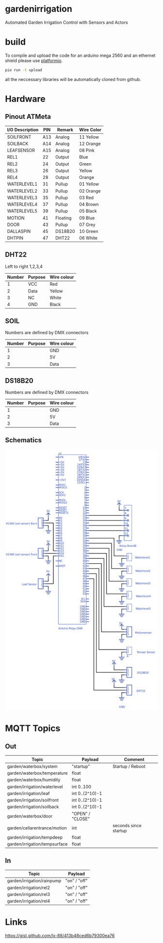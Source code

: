 # gardenirrigation
Automated Garden Irrigation Control with Sensors and Actors

# build
To compile and upload the code for an arduino mega 2560 and 
an ethernet shield please use [platformio](https://platformio.org).

```bash
pio run -t upload
```

all the neccessary libraries will be automatically cloned from
github.

# Hardware

## Pinout ATMeta

| I/O Description | PIN |  Remark  | Wire Color |
|-----------------|-----|----------|------------|
| SOILFRONT       | A13 | Analog   | 11 Yellow  |
| SOILBACK        | A14 | Analog   | 12 Orange  |
| LEAFSENSOR      | A15 | Analog   | 08 Pink    |
| REL1            |  22 | Output   | Blue       |
| REL2            |  24 | Output   | Green      |
| REL3            |  26 | Output   | Yellow     |
| REL4            |  28 | Output   | Orange     |
| WATERLEVEL1     |  31 | Pullup   | 01 Yellow  |
| WATERLEVEL2     |  33 | Pullup   | 02 Orange  |
| WATERLEVEL3     |  35 | Pullup   | 03 Red     |
| WATERLEVEL4     |  37 | Pullup   | 04 Brown   |
| WATERLEVEL5     |  39 | Pullup   | 05 Black   |
| MOTION          |  41 | Floating | 09 Blue    |
| DOOR            |  43 | Pullup   | 07 Grey    |
| DALLASPIN       |  45 | DS18B20  | 10 Green   |
| DHTPIN          |  47 | DHT22    | 06 White   |

## DHT22
Left to right 1,2,3,4

| Number | Purpose | Wire colour |
|--------|---------|-------------|
| 1      | VCC     | Red         |
| 2      | Data    | Yellow      |
| 3      | NC      | White       |
| 4      | GND     | Black       |

## SOIL
Numbers are defined by DMX connectors

| Number | Purpose | Wire colour |
|--------|---------|-------------|
| 1|     | GND     | Black       |
| 2|     | 5V      | Red         |
| 3|     | Data    | Blank wire  |

## DS18B20
Numbers are defined by DMX connectors

| Number | Purpose | Wire colour |
|--------|---------|-------------|
| 1|     | GND     | Black       |
| 2|     | 5V      | Red         |
| 3|     | Data    | Yellow      |

## Schematics
![schematics](https://github.com/hdiessner/gardenirrigation/blob/master/hardware/Schematics.png "Schematics")

# MQTT Topics

## Out
| Topic                         | Payload          | Comment               |
|-------------------------------|------------------|-----------------------|
| garden/waterbox/system        | "startup"        | Startup / Reboot      |  
| garden/waterbox/temperature   | float            |                       |
| garden/waterbox/humidity      | float            |                       |
| garden/irrigation/waterlevel  | int 0..100       |                       |
| garden/irrigation/leaf        | int 0..(2^10)-1  |                       |
| garden/irrigation/soilfront   | int 0..(2^10)-1  |                       |
| garden/irrigation/soilback    | int 0..(2^10)-1  |                       |
| garden/waterbox/door          | "OPEN" / "CLOSE" |                       |
| garden/cellarentrance/motion  | int              | seconds since startup |
| garden/irrigation/tempdeep    | float            |                       |
| garden/irrigation/tempsurface | float            |                       |

## In
| Topic                      | Payload          |
|----------------------------|------------------|
| garden/irrigation/rainpump | "on" / "off"     |
| garden/irrigation/rel2     | "on" / "off"     |
| garden/irrigation/rel3     | "on" / "off"     |
| garden/irrigation/rel4     | "on" / "off"     |

# Links
https://gist.github.com/lx-88/413b48ced6b79300ea76

